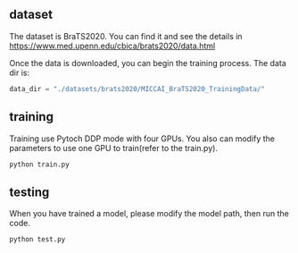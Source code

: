 

## dataset 
The dataset is BraTS2020. You can find it and see the details in https://www.med.upenn.edu/cbica/brats2020/data.html

Once the data is downloaded, you can begin the training process. The data dir is:

```python
data_dir = "./datasets/brats2020/MICCAI_BraTS2020_TrainingData/"
```

## training 

Training use Pytoch DDP mode with four GPUs. You also can modify the parameters to use one GPU to train(refer to the train.py).

```bash
python train.py
```

## testing
When you have trained a model, please modify the model path, then run the code.
```bash
python test.py
```
